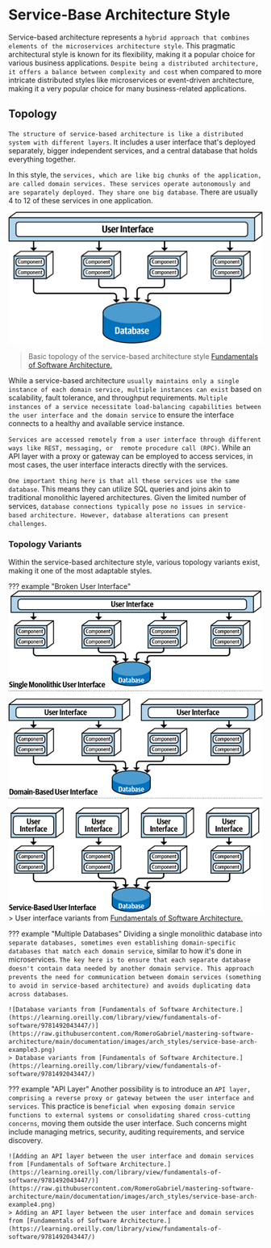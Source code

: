 # Service-Base Architecture Style

Service-based architecture represents a `hybrid approach that combines elements of the microservices architecture style`. This pragmatic architectural style is known for its flexibility, making it a popular choice for various business applications. `Despite being a distributed architecture, it offers a balance between complexity and cost` when compared to more intricate distributed styles like microservices or event-driven architecture, making it a very popular choice for many business-related applications.

## Topology

`The structure of service-based architecture is like a distributed system with different layers`. It includes a user interface that's deployed separately, bigger independent services, and a central database that holds everything together.

In this style, the `services, which are like big chunks of the application, are called domain services. These services operate autonomously and are separately deployed. They share one big database`. There are usually 4 to 12 of these services in one application.

![Basic topology of the service-based architecture style [Fundamentals of Software Architecture.](https://learning.oreilly.com/library/view/fundamentals-of-software/9781492043447/)](https://raw.githubusercontent.com/RomeroGabriel/mastering-software-architecture/main/documentation/images/arch_styles/service-base-arch.png)
> Basic topology of the service-based architecture style [Fundamentals of Software Architecture.](https://learning.oreilly.com/library/view/fundamentals-of-software/9781492043447/)

While a service-based architecture `usually maintains only a single instance of each domain service, multiple instances can exist` based on scalability, fault tolerance, and throughput requirements. `Multiple instances of a service necessitate load-balancing capabilities between the user interface and the domain service` to ensure the interface connects to a healthy and available service instance.

`Services are accessed remotely from a user interface through different ways like REST, messaging, or  remote procedure call (RPC)`. While an API layer with a proxy or gateway can be employed to access services, in most cases, the user interface interacts directly with the services.

`One important thing here is that all these services use the same database`. This means they can utilize SQL queries and joins akin to traditional monolithic layered architectures. Given the limited number of services, `database connections typically pose no issues in service-based architecture. However, database alterations can present challenges`.

### Topology Variants

Within the service-based architecture style, various topology variants exist, making it one of the most adaptable styles.

??? example "Broken User Interface"
    ![User interface variants from [Fundamentals of Software Architecture.](https://learning.oreilly.com/library/view/fundamentals-of-software/9781492043447/)](https://raw.githubusercontent.com/RomeroGabriel/mastering-software-architecture/main/documentation/images/arch_styles/service-base-arch-example2.png)
    > User interface variants from [Fundamentals of Software Architecture.](https://learning.oreilly.com/library/view/fundamentals-of-software/9781492043447/)

??? example "Multiple Databases"
    Dividing a single monolithic database into `separate databases, sometimes even establishing domain-specific databases that match each domain service`, similar to how it's done in microservices. `The key here is to ensure that each separate database doesn't contain data needed by another domain service. This approach prevents the need for communication between domain services (something to avoid in service-based architecture) and avoids duplicating data across databases`.

    ![Database variants from [Fundamentals of Software Architecture.](https://learning.oreilly.com/library/view/fundamentals-of-software/9781492043447/)](https://raw.githubusercontent.com/RomeroGabriel/mastering-software-architecture/main/documentation/images/arch_styles/service-base-arch-example3.png)
    > Database variants from [Fundamentals of Software Architecture.](https://learning.oreilly.com/library/view/fundamentals-of-software/9781492043447/)

??? example "API Layer"
    Another possibility is to introduce an `API layer, comprising a reverse proxy or gateway between the user interface and services`. This practice is `beneficial when exposing domain service functions to external systems or consolidating shared cross-cutting concerns`, moving them outside the user interface. Such concerns might include managing metrics, security, auditing requirements, and service discovery.

    ![Adding an API layer between the user interface and domain services from [Fundamentals of Software Architecture.](https://learning.oreilly.com/library/view/fundamentals-of-software/9781492043447/)](https://raw.githubusercontent.com/RomeroGabriel/mastering-software-architecture/main/documentation/images/arch_styles/service-base-arch-example4.png)
    > Adding an API layer between the user interface and domain services from [Fundamentals of Software Architecture.](https://learning.oreilly.com/library/view/fundamentals-of-software/9781492043447/)
